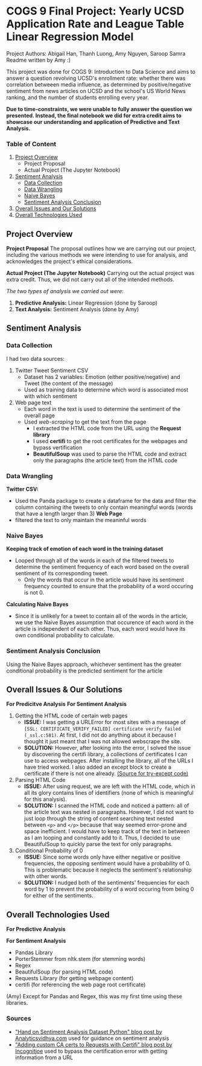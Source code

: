 # COGS 9 Final Project: Yearly UCSD Application Rate and League Table Linear Regression Model
Project Authors: Abigail Han, Thanh Luong, Amy Nguyen, Saroop Samra
Readme written by Amy :)

This project was done for COGS 9: Introduction to Data Science and aims to answer a question revolving UCSD's enrollment rate: whether there was correlation betweeen media influence, as determined by positive/negative sentiment from news articles on UCSD and the school's US World News ranking, and the number of students enrolling every year.

**Due to time-constraints, we were unable to fully answer the question we presented. Instead, the final notebook we did for extra credit aims to showcase our understanding and application of Predictive and Text Analysis.**

### Table of Content
1. [Project Overview](https://github.com/amuamushu/cogs9_final_project#project-overview)
    - Project Proposal
    - Actual Project (The Jupyter Notebook)
2. [Sentiment Analysis](https://github.com/amuamushu/cogs9_final_project#sentiment-analysis)
   - [Data Collection](https://github.com/amuamushu/cogs9_final_project#data-collection)
   - [Data Wrangling](https://github.com/amuamushu/cogs9_final_project#data-wrangling)
   - [Naive Bayes](https://github.com/amuamushu/cogs9_final_project#naive-bayes)
   - [Sentiment Analysis Conclusion](https://github.com/amuamushu/cogs9_final_project#sentiment-analysis-conclusion)
3. [Overall Issues and Our Solutions](https://github.com/amuamushu/cogs9_final_project#overall-issues--our-solutions)
4. [Overall Technologies Used](https://github.com/amuamushu/cogs9_final_project#overall-technologies-used)

## Project Overview
**Project Proposal** The proposal outlines how we are carrying out our project, including the various methods we were intending to use for analysis, and acknowledges the project's ethical considerations.

**Actual Project (The Jupyter Notebook)** Carrying out the actual project was extra credit. Thus, we did not carry out all of the intended methods.

*The two types of analysis we carried out were*:
1. **Predictive Analysis:** Linear Regression (done by Saroop)
2. **Text Analysis:** Sentiment Analysis (done by Amy)

## Sentiment Analysis
### Data Collection
I had two data sources:
1. Twitter Tweet Sentiment CSV
   - Dataset has 2 variables: Emotion (either positive/negative) and Tweet (the content of the message)
   - Used as training data to determine which word is associated most with which sentiment
2. Web page text
   - Each word in the text is used to determine the sentiment of the overall page
   - Used *web-scraping* to get the text from the page
     - I extracted the HTML code from the URL using the **Request library**
     - I used **certifi** to get the root certificates for the webpages and bypass vertification
     - **BeautifulSoup** was used to parse the HTML code and extract only the paragraphs (the article text) from the HTML code

### Data Wrangling
**Twitter CSV:**
  - Used the Panda package to create a dataframe for the data and filter the column containing ithe tweets to only contain meaningful words (words that have a length larger than 3)
**Web Page**
  - filtered the text to only maintain the meaninful words
  
### Naive Bayes
**Keeping track of emotion of each word in the training dataset**
  - Looped through all of the words in each of the filtered tweets to determine the sentiment frequency of each word based on the overall sentiment of its corresponding tweet. 
    - Only the words that occur in the article would have its sentiment frequency counted to ensure that the probability of a word occuring is not 0.
  
**Calculating Naive Bayes**
  - Since it is unlikely for a tweet to contain all of the words in the article, we use the Naive Bayes assumption that occurence of each word in the article is independent of each other. Thus, each word would have its own conditional probability to calculate.
### Sentiment Analysis Conclusion
Using the Naive Bayes approach, whichever sentiment has the greater conditional probability is the predicted sentiment for the article

## Overall Issues & Our Solutions
**For Predicitve Analysis**
**For Sentiment Analysis**
1. Getting the HTML code of certain web pages
   - **ISSUE:** I was getting a URLError for most sites with a message of `[SSL: CERTIFICATE_VERIFY_FAILED] certificate verify failed (_ssl.c:581)`. At first, I did not do anything about it because I thought it just meant that I was not allowed webscrape the site.
   - **SOLUTION:** However, after looking into the error, I solved the issue by discovering the certifi library, a collections of certificates I can use to access webpages. After installing the library, all of the URLs I have tried worked. I also added an except block to create a certificate if there is not one already. [(Source for try-except code)](ttps://incognitjoe.github.io/adding-certs-to-requests.html)
2. Parsing HTML Code
   - **ISSUE:** After using request, we are left with the HTML code, which in all its glory contains lines of identifiers (none of which is meaningful for this analysis).
   - **SOLUTION:** I scanned the HTML code and noticed a pattern: all of the article text was nested in paragraphs. However, I did not want to just loop through the string of content searching text nested between `<p>` and `</p>` because that way seemed error-prone and space inefficient. I would have to keep track of the text in between as I am looping and constantly add to it. Thus, I decided to use BeautifulSoup to quickly parse the text for only paragraphs.
3. Conditional Probability of 0
   - **ISSUE:** Since some words only have either negative or positive frequencies, the opposing sentiment would have a probability of 0. This is problematic because it neglects the sentiment's relationship with other words.
   - **SOLUTION:** I nudged both of the sentiments' frequencies for each word by 1 to prevent the probability of a word occuring from being 0 for either of the sentiments. 

## Overall Technologies Used
**For Predictive Analysis**

**For Sentiment Analysis**
  - Pandas Library
  - PorterStemmer from nltk.stem (for stemming words)
  - Regex
  - BeautifulSoup (for parsing HTML code)
  - Requests Library (for getting webpage content)
  - certifi (for referencing the web page root certificate)
  
(Amy) Except for Pandas and Regex, this was my first time using these libraries.

### Sources
  - ["Hand on Sentiment Analysis Dataset Python" blog post by Analyticsvidhya.com](https://www.analyticsvidhya.com/blog/2018/07/hands-on-sentiment-analysis-dataset-python/) used for guidance on sentiment analysis
  - ["Adding custom CA certs to Requests with Certifi" blog post by Incognitjoe](https://incognitjoe.github.io/adding-certs-to-requests.html) used to bypass the certification error with getting information from a URL
